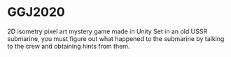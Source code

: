 # GGJ2020

2D isometry pixel art mystery game made in Unity
Set in an old USSR submarine, you must figure out what happened to the submarine by talking to the crew and obtaining hints from them.
